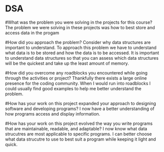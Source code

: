 # DSA
#What was the problem you were solving in the projects for this course?
The problem we were solving in these projects was how to best store and access data in the progam

#How did you approach the problem? Consider why data structures are important to understand.
To approach this problem we have to understand what data is to be stored and how the data is to be accessed. It is important to understand data structures so that you can assess which data structures will be the quickest and take up the least amount of memory.

#How did you overcome any roadblocks you encountered while going through the activities or project?
Thankfully there exists a large online presence for the coding community. When I would run into roadblocks I could usually find good examples to help me better understand the problem.

#How has your work on this project expanded your approach to designing software and developing programs?
I now have a better understanding of how programs access and display information.

#How has your work on this project evolved the way you write programs that are maintainable, readable, and adaptable?
I now know what data strucutres are most applicable to specific programs. I can better choose what data strucutre to use to best suit a program while keeping it light and quick.
